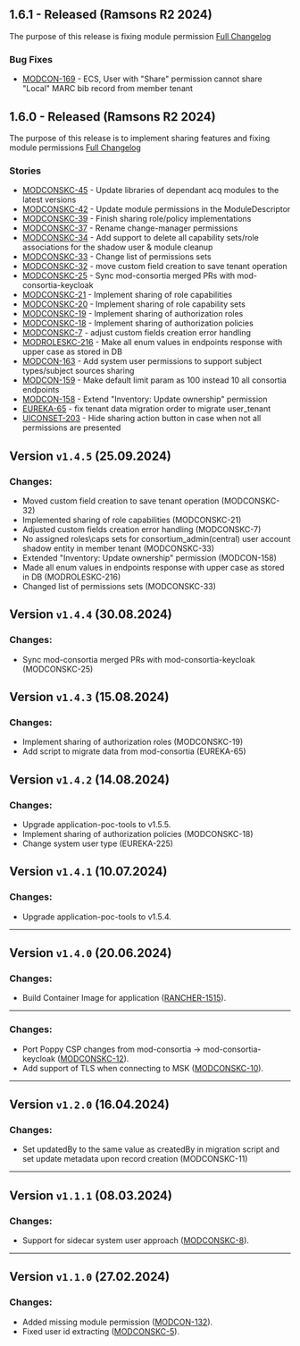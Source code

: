 ## 1.6.1 - Released (Ramsons R2 2024)
The purpose of this release is fixing module permission
[Full Changelog](https://github.com/folio-org/mod-consortia-keycloak/compare/v1.6.0...v1.6.1)

### Bug Fixes
* [MODCON-169](https://folio-org.atlassian.net/browse/MODCON-169) - ECS, User with "Share" permission cannot share "Local" MARC bib record from member tenant


## 1.6.0 - Released (Ramsons R2 2024)
The purpose of this release is to implement sharing features and fixing module permissions
[Full Changelog](https://github.com/folio-org/mod-consortia-keycloak/compare/v1.5.1...v1.6.0)

### Stories
* [MODCONSKC-45](https://folio-org.atlassian.net/browse/MODCONSKC-45) - Update libraries of dependant acq modules to the latest versions
* [MODCONSKC-42](https://folio-org.atlassian.net/browse/MODCONSKC-42) - Update module permissions in the ModuleDescriptor
* [MODCONSKC-39](https://folio-org.atlassian.net/browse/MODCONSKC-39) - Finish sharing role/policy implementations
* [MODCONSKC-37](https://folio-org.atlassian.net/browse/MODCONSKC-39) - Rename change-manager permissions
* [MODCONSKC-34](https://folio-org.atlassian.net/browse/MODCONSKC-34) - Add support to delete all capability sets/role associations for the shadow user & module cleanup
* [MODCONSKC-33](https://folio-org.atlassian.net/browse/MODCONSKC-33) - Change list of permissions sets
* [MODCONSKC-32](https://folio-org.atlassian.net/browse/MODCONSKC-32) - move custom field creation to save tenant operation
* [MODCONSKC-25](https://folio-org.atlassian.net/browse/MODCONSKC-25) - Sync mod-consortia merged PRs with mod-consortia-keycloak
* [MODCONSKC-21](https://folio-org.atlassian.net/browse/MODCONSKC-21) - Implement sharing of role capabilities
* [MODCONSKC-20](https://folio-org.atlassian.net/browse/MODCONSKC-20) - Implement sharing of role capability sets
* [MODCONSKC-19](https://folio-org.atlassian.net/browse/MODCONSKC-19) - Implement sharing of authorization roles
* [MODCONSKC-18](https://folio-org.atlassian.net/browse/MODCONSKC-18) - Implement sharing of authorization policies
* [MODCONSKC-7](https://folio-org.atlassian.net/browse/MODCONSKC-7) - adjust custom fields creation error handling
* [MODROLESKC-216](https://folio-org.atlassian.net/browse/MODROLESKC-216) - Make all enum values in endpoints response with upper case as stored in DB
* [MODCON-163](https://folio-org.atlassian.net/browse/MODCON-163) - Add system user permissions to support subject types/subject sources sharing
* [MODCON-159](https://folio-org.atlassian.net/browse/MODCON-159) - Make default limit param as 100 instead 10 all consortia endpoints
* [MODCON-158](https://folio-org.atlassian.net/browse/MODCON-158) - Extend "Inventory: Update ownership" permission
* [EUREKA-65](https://folio-org.atlassian.net/browse/EUREKA-65) - fix tenant data migration order to migrate user_tenant
* [UICONSET-203](https://folio-org.atlassian.net/browse/UICONSET-203) - Hide sharing action button in case when not all permissions are presented


## Version `v1.4.5` (25.09.2024)
### Changes:
* Moved custom field creation to save tenant operation (MODCONSKC-32)
* Implemented sharing of role capabilities (MODCONSKC-21)
* Adjusted custom fields creation error handling (MODCONSKC-7)
* No assigned roles\caps sets for consortium_admin(central) user account shadow entity in member tenant (MODCONSKC-33)
* Extended "Inventory: Update ownership" permission (MODCON-158)
* Made all enum values in endpoints response with upper case as stored in DB (MODROLESKC-216)
* Changed list of permissions sets (MODCONSKC-33)

## Version `v1.4.4` (30.08.2024)
### Changes:
* Sync mod-consortia merged PRs with mod-consortia-keycloak (MODCONSKC-25)

## Version `v1.4.3` (15.08.2024)
### Changes:
* Implement sharing of authorization roles (MODCONSKC-19)
* Аdd script to migrate data from mod-consortia (EUREKA-65)

## Version `v1.4.2` (14.08.2024)
### Changes:
* Upgrade application-poc-tools to v1.5.5.
* Implement sharing of authorization policies (MODCONSKC-18)
* Change system user type (EUREKA-225)

## Version `v1.4.1` (10.07.2024)
### Changes:
* Upgrade application-poc-tools to v1.5.4.

---
## Version `v1.4.0` (20.06.2024)
### Changes:
* Build Container Image for application ([RANCHER-1515](https://folio-org.atlassian.net/browse/RANCHER-1515)).

---
### Changes:
* Port Poppy CSP changes from mod-consortia -> mod-consortia-keycloak ([MODCONSKC-12](https://folio-org.atlassian.net/browse/MODCONSKC-12)).
* Add support of TLS when connecting to MSK ([MODCONSKC-10](https://folio-org.atlassian.net/browse/MODCONSKC-10)).

---
## Version `v1.2.0` (16.04.2024)
### Changes:
* Set updatedBy to the same value as createdBy in migration script and set update metadata upon record creation (MODCONSKC-11)

---
## Version `v1.1.1` (08.03.2024)
### Changes:
* Support for sidecar system user approach ([MODCONSKC-8](https://folio-org.atlassian.net/browse/MODCONSKC-8)).

---
## Version `v1.1.0` (27.02.2024)
### Changes:
* Added missing module permission ([MODCON-132](https://folio-org.atlassian.net/browse/MODCON-132)).
* Fixed user id extracting ([MODCONSKC-5](https://folio-org.atlassian.net/browse/MODCONSKC-5)).
